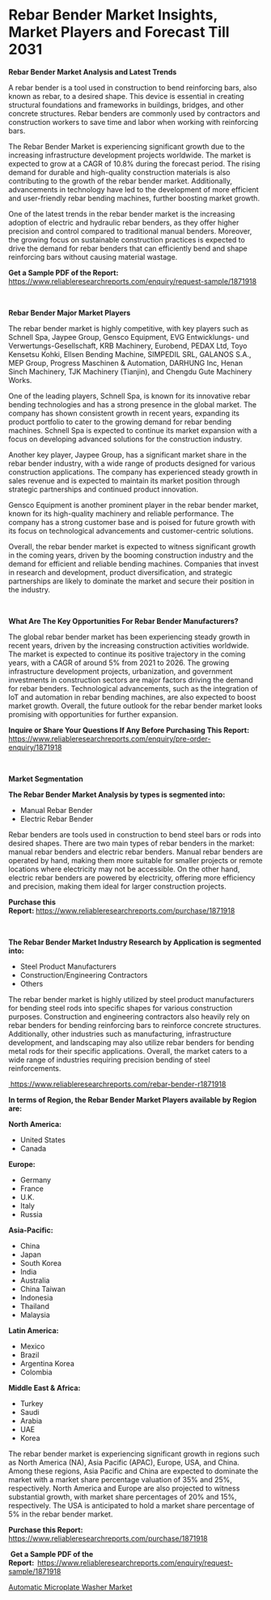 <p><h1>Rebar Bender Market Insights, Market Players and Forecast Till 2031</h1></p><p><strong>Rebar Bender Market Analysis and Latest Trends</strong></p>
<p><p>A rebar bender is a tool used in construction to bend reinforcing bars, also known as rebar, to a desired shape. This device is essential in creating structural foundations and frameworks in buildings, bridges, and other concrete structures. Rebar benders are commonly used by contractors and construction workers to save time and labor when working with reinforcing bars.</p><p>The Rebar Bender Market is experiencing significant growth due to the increasing infrastructure development projects worldwide. The market is expected to grow at a CAGR of 10.8% during the forecast period. The rising demand for durable and high-quality construction materials is also contributing to the growth of the rebar bender market. Additionally, advancements in technology have led to the development of more efficient and user-friendly rebar bending machines, further boosting market growth.</p><p>One of the latest trends in the rebar bender market is the increasing adoption of electric and hydraulic rebar benders, as they offer higher precision and control compared to traditional manual benders. Moreover, the growing focus on sustainable construction practices is expected to drive the demand for rebar benders that can efficiently bend and shape reinforcing bars without causing material wastage.</p></p>
<p><strong>Get a Sample PDF of the Report:&nbsp;</strong> <a href="https://www.reliableresearchreports.com/enquiry/request-sample/1871918">https://www.reliableresearchreports.com/enquiry/request-sample/1871918</a></p>
<p>&nbsp;</p>
<p><strong>Rebar Bender Major Market Players</strong></p>
<p><p>The rebar bender market is highly competitive, with key players such as Schnell Spa, Jaypee Group, Gensco Equipment, EVG Entwicklungs- und Verwertungs-Gesellschaft, KRB Machinery, Eurobend, PEDAX Ltd, Toyo Kensetsu Kohki, Ellsen Bending Machine, SIMPEDIL SRL, GALANOS S.A., MEP Group, Progress Maschinen & Automation, DARHUNG Inc, Henan Sinch Machinery, TJK Machinery (Tianjin), and Chengdu Gute Machinery Works.</p><p>One of the leading players, Schnell Spa, is known for its innovative rebar bending technologies and has a strong presence in the global market. The company has shown consistent growth in recent years, expanding its product portfolio to cater to the growing demand for rebar bending machines. Schnell Spa is expected to continue its market expansion with a focus on developing advanced solutions for the construction industry.</p><p>Another key player, Jaypee Group, has a significant market share in the rebar bender industry, with a wide range of products designed for various construction applications. The company has experienced steady growth in sales revenue and is expected to maintain its market position through strategic partnerships and continued product innovation.</p><p>Gensco Equipment is another prominent player in the rebar bender market, known for its high-quality machinery and reliable performance. The company has a strong customer base and is poised for future growth with its focus on technological advancements and customer-centric solutions.</p><p>Overall, the rebar bender market is expected to witness significant growth in the coming years, driven by the booming construction industry and the demand for efficient and reliable bending machines. Companies that invest in research and development, product diversification, and strategic partnerships are likely to dominate the market and secure their position in the industry.</p></p>
<p>&nbsp;</p>
<p><strong>What Are The Key Opportunities For Rebar Bender Manufacturers?</strong></p>
<p><p>The global rebar bender market has been experiencing steady growth in recent years, driven by the increasing construction activities worldwide. The market is expected to continue its positive trajectory in the coming years, with a CAGR of around 5% from 2021 to 2026. The growing infrastructure development projects, urbanization, and government investments in construction sectors are major factors driving the demand for rebar benders. Technological advancements, such as the integration of IoT and automation in rebar bending machines, are also expected to boost market growth. Overall, the future outlook for the rebar bender market looks promising with opportunities for further expansion.</p></p>
<p><strong>Inquire or Share Your Questions If Any Before Purchasing This Report:</strong> <a href="https://www.reliableresearchreports.com/enquiry/pre-order-enquiry/1871918">https://www.reliableresearchreports.com/enquiry/pre-order-enquiry/1871918</a></p>
<p>&nbsp;</p>
<p><strong>Market Segmentation</strong></p>
<p><strong>The Rebar Bender Market Analysis by types is segmented into:</strong></p>
<p><ul><li>Manual Rebar Bender</li><li>Electric Rebar Bender</li></ul></p>
<p><p>Rebar benders are tools used in construction to bend steel bars or rods into desired shapes. There are two main types of rebar benders in the market: manual rebar benders and electric rebar benders. Manual rebar benders are operated by hand, making them more suitable for smaller projects or remote locations where electricity may not be accessible. On the other hand, electric rebar benders are powered by electricity, offering more efficiency and precision, making them ideal for larger construction projects.</p></p>
<p><strong>Purchase this Report:&nbsp;</strong><a href="https://www.reliableresearchreports.com/purchase/1871918">https://www.reliableresearchreports.com/purchase/1871918</a></p>
<p>&nbsp;</p>
<p><strong>The Rebar Bender Market Industry Research by Application is segmented into:</strong></p>
<p><ul><li>Steel Product Manufacturers</li><li>Construction/Engineering Contractors</li><li>Others</li></ul></p>
<p><p>The rebar bender market is highly utilized by steel product manufacturers for bending steel rods into specific shapes for various construction purposes. Construction and engineering contractors also heavily rely on rebar benders for bending reinforcing bars to reinforce concrete structures. Additionally, other industries such as manufacturing, infrastructure development, and landscaping may also utilize rebar benders for bending metal rods for their specific applications. Overall, the market caters to a wide range of industries requiring precision bending of steel reinforcements.</p></p>
<p><a href="https://www.reliableresearchreports.com/rebar-bender-r1871918">&nbsp;https://www.reliableresearchreports.com/rebar-bender-r1871918</a></p>
<p><strong>In terms of Region, the Rebar Bender Market Players available by Region are:</strong></p>
<p>
    <p> <strong> North America: </strong>
        <ul>
            <li>United States</li>
            <li>Canada</li>
        </ul>
        </p> 
    <p> <strong> Europe: </strong>
        <ul>
            <li>Germany</li>
            <li>France</li>
            <li>U.K.</li>
            <li>Italy</li>
            <li>Russia</li>
        </ul>
        </p> 
    <p> <strong> Asia-Pacific: </strong>
        <ul>
            <li>China</li>
            <li>Japan</li>
            <li>South Korea</li>
            <li>India</li>
            <li>Australia</li>
            <li>China Taiwan</li>
            <li>Indonesia</li>
            <li>Thailand</li>
            <li>Malaysia</li>
        </ul>
        </p> 
    <p> <strong> Latin America: </strong>
        <ul>
            <li>Mexico</li>
            <li>Brazil</li>
            <li>Argentina Korea</li>
            <li>Colombia</li>
        </ul>
        </p> 
    <p> <strong> Middle East & Africa: </strong>
        <ul>
            <li>Turkey</li>
            <li>Saudi</li>
            <li>Arabia</li>
            <li>UAE</li>
            <li>Korea</li>
        </ul>
    </p>
    </p>
<p><p>The rebar bender market is experiencing significant growth in regions such as North America (NA), Asia Pacific (APAC), Europe, USA, and China. Among these regions, Asia Pacific and China are expected to dominate the market with a market share percentage valuation of 35% and 25%, respectively. North America and Europe are also projected to witness substantial growth, with market share percentages of 20% and 15%, respectively. The USA is anticipated to hold a market share percentage of 5% in the rebar bender market.</p></p>
<p><strong>Purchase this Report: </strong><a href="https://www.reliableresearchreports.com/purchase/1871918">https://www.reliableresearchreports.com/purchase/1871918</a></p>
<p>&nbsp;<strong>Get a Sample PDF of the Report:&nbsp;&nbsp;</strong><a href="https://www.reliableresearchreports.com/enquiry/request-sample/1871918">https://www.reliableresearchreports.com/enquiry/request-sample/1871918</a></p>
<p><strong></strong></p>
<p><p><a href="https://github.com/NorbertYates/Market-Research-Report-List-4/blob/main/automatic-microplate-washer-market.md">Automatic Microplate Washer Market</a></p></p>